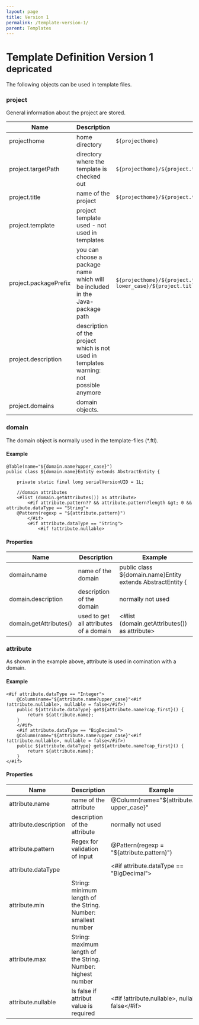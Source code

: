 ```yaml
---
layout: page
title: Version 1
permalink: /template-version-1/
parent: Templates
---
```


# Template Definition Version 1 <sup>depricated</sup>

The following objects can be used in template files.

### **project**

General information about the project are stored.


| Name        | Description     |      Example  |
| ------------- |-------------| -------------|
| projecthome   | home directory | `${projecthome}` |
| project.targetPath | directory where the template is checked out  | `${projecthome}/${project.targetPath}/generator-templates/entity/entity.ftl` |
| project.title | name of the project | `${projecthome}/${project.targetPath}/${project.title}/persistence/` |
| project.template | project template used - not used in templates |  |
| project.packagePrefix | you can choose a package name which will be included in the Java-package path | `${projecthome}/${project.targetPath}/${project.title}/persistence/src/main/java/de/${project.packagePrefix?lower_case}/${project.title?lower_case}/entity/`
| project.description | description of the project which is not used in templates warning: not possible anymore | |
| project.domains | domain objects.   | |

### **domain**

The domain object is normally used in the template-files (*.ftl).

#### Example
```
@Table(name="${domain.name?upper_case}")
public class ${domain.name}Entity extends AbstractEntity {

	private static final long serialVersionUID = 1L;

	//domain attributes
	<#list (domain.getAttributes()) as attribute>
		<#if attribute.pattern?? && attribute.pattern?length &gt; 0 && attribute.dataType == "String">
	@Pattern(regexp = "${attribute.pattern}")
		</#if>
		<#if attribute.dataType == "String">
			<#if !attribute.nullable>
```

#### Properties

| Name        | Description     |      Example  |
| ------------|-------------| -------------|
| domain.name | name of the domain | public class ${domain.name}Entity extends AbstractEntity { |
| domain.description | description of the domain | normally not used |
| domain.getAttributes() | used to get all attributes of a domain | <#list (domain.getAttributes()) as attribute> |

### **attribute**

As shown in the example above, attribute is used in comination with a domain.

#### Example

```
<#if attribute.dataType == "Integer">
	@Column(name="${attribute.name?upper_case}"<#if !attribute.nullable>, nullable = false</#if>)
	public ${attribute.dataType} get${attribute.name?cap_first}() {
		return ${attribute.name};
	}
	</#if>
	<#if attribute.dataType == "BigDecimal">
	@Column(name="${attribute.name?upper_case}"<#if !attribute.nullable>, nullable = false</#if>)
	public ${attribute.dataType} get${attribute.name?cap_first}() {
		return ${attribute.name};
	}
</#if>
```

#### Properties

| Name        | Description     |      Example  |
| ------------|-------------| -------------|
| attribute.name | name of the attribute | @Column(name="${attribute.name?upper_case}" |
| attribute.description | description of the attribute | normally not used |
| attribute.pattern | Regex for validation of input | @Pattern(regexp = "${attribute.pattern}")|
| attribute.dataType | | <#if attribute.dataType == "BigDecimal"> |
| attribute.min | String: minimum length of the String. Number: smallest number | |
| attribute.max | String: maximum length of the String. Number: highest number | |
| attribute.nullable | Is false if attribut value is required | <#if !attribute.nullable>, nullable = false</#if> |